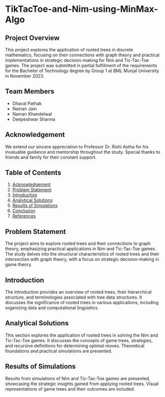 # TikTacToe-and-Nim-using-MinMax-Algo

## Project Overview
This project explores the application of rooted trees in discrete mathematics, focusing on their connections with graph theory and practical implementations in strategic decision-making for Nim and Tic-Tac-Toe games. The project was submitted in partial fulfillment of the requirements for the Bachelor of Technology degree by Group 1 at BML Munjal University in November 2023.

## Team Members
- Dhaval Pathak
- Naman Jain
- Naman Khandelwal
- Deepeshwar Sharma

## Acknowledgement
We extend our sincere appreciation to Professor Dr. Rishi Astha for his invaluable guidance and mentorship throughout the study. Special thanks to friends and family for their constant support.

## Table of Contents
1. [Acknowledgement](#acknowledgement)
2. [Problem Statement](#problem-statement)
3. [Introduction](#introduction)
4. [Analytical Solutions](#analytical-solutions)
5. [Results of Simulations](#results-of-simulations)
6. [Conclusion](#conclusion)
7. [References](#references)

## Problem Statement
The project aims to explore rooted trees and their connections to graph theory, emphasizing practical applications in Nim and Tic-Tac-Toe games. The study delves into the structural characteristics of rooted trees and their intersection with graph theory, with a focus on strategic decision-making in game theory.

## Introduction
The introduction provides an overview of rooted trees, their hierarchical structure, and terminologies associated with tree data structures. It discusses the significance of rooted trees in various applications, including organizing data and computational linguistics.

## Analytical Solutions
This section explores the application of rooted trees in solving the Nim and Tic-Tac-Toe games. It discusses the concepts of game trees, strategies, and recursive definitions for determining optimal moves. Theoretical foundations and practical simulations are presented.

## Results of Simulations
Results from simulations of Nim and Tic-Tac-Toe games are presented, showcasing the strategic insights gained from applying rooted trees. Visual representations of game trees and their outcomes are included.
